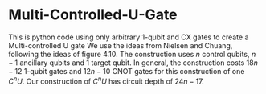 # Multi-Controlled-U-Gate
This is python code using only arbitrary 1-qubit and CX gates to create a Multi-controlled U gate
We use the ideas from Nielsen and Chuang, following the ideas of figure 4.10. 
The construction uses $n$ control qubits, $n-1$ ancillary qubits and $1$ target qubit.
In general, the construction costs $18n-12$ 1-qubit gates and $12n-10$ CNOT gates for this construction of one $C^n U$.
Our construction of $C^n U$ has circuit depth of $24n-17.$
